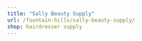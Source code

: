 ```yaml
---
title: "Sally Beauty Supply"
url: /fountain-hills/sally-beauty-supply/
shop: hairdresser supply
---
```

